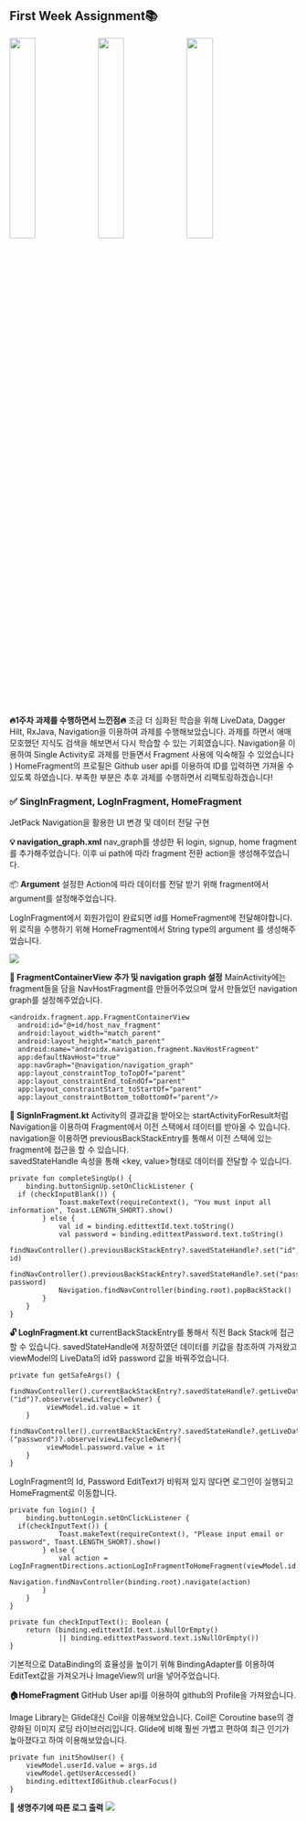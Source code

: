 ## First Week Assignment📚

<img src = "https://user-images.githubusercontent.com/56873136/114044532-45f9ac80-98c2-11eb-8239-5f54d4a24ba4.gif" width = 30%>
<img src = "https://user-images.githubusercontent.com/56873136/114044685-60338a80-98c2-11eb-968e-5e4cebc53bc3.gif" width = 30%>
<img src = "https://user-images.githubusercontent.com/56873136/114044776-780b0e80-98c2-11eb-980a-e64020eaa8fc.gif" width = 30%>



**🔥1주차 과제를 수행하면서 느낀점🔥**
조금 더 심화된 학습을 위해 LiveData, Dagger Hilt, RxJava, Navigation을 이용하여 과제를 수행해보았습니다. 과제를 하면서 애매모호했던 지식도 검색을 해보면서 다시 학습할 수 있는 기회였습니다.
Navigation을 이용하여 Single Activity로 과제를 만들면서 Fragment 사용에 익숙해질 수 있었습니다 )
HomeFragment의 프로필은 Github user api를 이용하여 ID를 입력하면 가져올 수 있도록 하였습니다. 부족한 부분은 추후 과제를 수행하면서 리팩토링하겠습니다!

### ✅ SingInFragment, LogInFragment, HomeFragment
JetPack Navigation을 활용한 UI 변경 및 데이터 전달 구현

**💡 navigation_graph.xml**
 nav_graph를 생성한 뒤 login, signup, home fragment를 추가해주었습니다.
이후 ui path에 따라 fragment 전환 action을 생성해주었습니다.

📦 **Argument**
설정한 Action에 따라 데이터를 전달 받기 위해 fragment에서 argument를 설정해주었습니다.

LogInFragment에서 회원가입이 완료되면 id를 HomeFragment에 전달해야합니다.
위 로직을 수행하기 위해 HomeFragment에서 String type의 argument 를 생성해주었습니다.

<img src ="https://user-images.githubusercontent.com/56873136/114046600-f0260400-98c3-11eb-8304-2545240fe90b.JPG">


**💼  FragmentContainerView 추가 및 navigation graph 설정**
MainActivity에는 fragment들을 담을 NavHostFragment를 만들어주었으며 앞서 만들었던 navigation graph를 설정해주었습니다.
```
<androidx.fragment.app.FragmentContainerView  
  android:id="@+id/host_nav_fragment"  
  android:layout_width="match_parent"  
  android:layout_height="match_parent"  
  android:name="androidx.navigation.fragment.NavHostFragment"  
  app:defaultNavHost="true"  
  app:navGraph="@navigation/navigation_graph"  
  app:layout_constraintTop_toTopOf="parent"  
  app:layout_constraintEnd_toEndOf="parent"  
  app:layout_constraintStart_toStartOf="parent"  
  app:layout_constraintBottom_toBottomOf="parent"/>
  ```

**👋 SignInFragment.kt**
Activity의 결과값을 받아오는 startActivityForResult처럼 Navigation을 이용하여 Fragment에서 이전 스택에서 데이터를 받아올 수 있습니다.
navigation을 이용하면 previousBackStackEntry를 통해서 이전 스택에 있는 fragment에 접근을 할 수 있습니다.  
savedStateHandle 속성을 통해 <key, value>형태로 데이터를 전달할 수 있습니다.

```
private fun completeSingUp() {  
    binding.buttonSignUp.setOnClickListener {  
  if (checkInputBlank()) {  
            Toast.makeText(requireContext(), "You must input all information", Toast.LENGTH_SHORT).show()  
        } else {  
            val id = binding.edittextId.text.toString()  
            val password = binding.edittextPassword.text.toString()  
            findNavController().previousBackStackEntry?.savedStateHandle?.set("id", id)  
            findNavController().previousBackStackEntry?.savedStateHandle?.set("password", password)  
            Navigation.findNavController(binding.root).popBackStack()  
        }  
    }  
}
```

**🔓 LogInFragment.kt**
currentBackStackEntry를 통해서 직전 Back Stack에 접근할 수 있습니다.
savedStateHandle에 저장하였던 데이터를 키값을 참조하여 가져왔고 viewModel의 LiveData의 id와 password 값을 바꿔주었습니다.

```
private fun getSafeArgs() {  
    findNavController().currentBackStackEntry?.savedStateHandle?.getLiveData<String>("id")?.observe(viewLifecycleOwner) {  
	     viewModel.id.value = it  
    }  
	findNavController().currentBackStackEntry?.savedStateHandle?.getLiveData<String>("password")?.observe(viewLifecycleOwner){  
         viewModel.password.value = it  
    }
}
 ```


LogInFragment의 Id, Password EditText가 비워져 있지 않다면 로그인이 실행되고 HomeFragment로 이동합니다.

```
private fun login() {  
    binding.buttonLogin.setOnClickListener {  
  if(checkInputText()) {  
            Toast.makeText(requireContext(), "Please input email or password", Toast.LENGTH_SHORT).show()  
        } else {  
            val action = LogInFragmentDirections.actionLogInFragmentToHomeFragment(viewModel.id.value!!)  
            Navigation.findNavController(binding.root).navigate(action)  
        }  
    }  
}  
  
private fun checkInputText(): Boolean {  
    return (binding.edittextId.text.isNullOrEmpty()  
            || binding.edittextPassword.text.isNullOrEmpty())  
}
```

기본적으로 DataBinding의 효율성을 높이기 위해 BindingAdapter를 이용하여 EditText값을 가져오거나 ImageView의 url을 넣어주었습니다.

**🏠HomeFragment**
GitHub User api를 이용하여 github의 Profile을 가져왔습니다.

Image Library는 Glide대신 Coil을 이용해보았습니다.
Coil은 Coroutine base의 경량화된 이미지 로딩 라이브러리입니다.
Glide에 비해 훨씬 가볍고 편하여 최근 인기가 높아졌다고 하여 이용해보았습니다.

```
private fun initShowUser() {  
    viewModel.userId.value = args.id  
    viewModel.getUserAccessed()  
    binding.edittextIdGithub.clearFocus()  
}
```


**🔁 생명주기에 따른 로그 출력**
<img src = "https://user-images.githubusercontent.com/56873136/114056729-ece34600-98cc-11eb-82bb-fb7bfebefd33.JPG">
